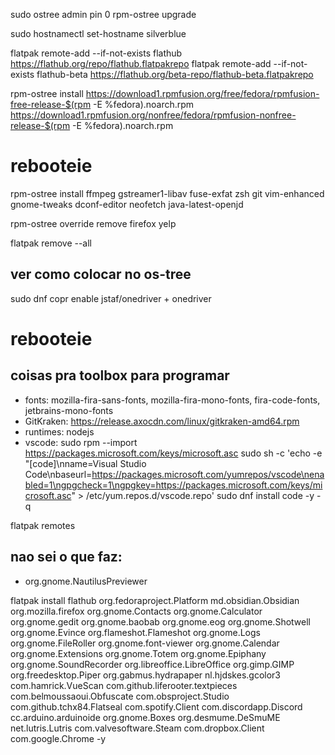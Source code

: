 sudo ostree admin pin 0
rpm-ostree upgrade

sudo hostnamectl set-hostname silverblue

flatpak remote-add --if-not-exists flathub https://flathub.org/repo/flathub.flatpakrepo
flatpak remote-add --if-not-exists flathub-beta https://flathub.org/beta-repo/flathub-beta.flatpakrepo

rpm-ostree install https://download1.rpmfusion.org/free/fedora/rpmfusion-free-release-$(rpm -E %fedora).noarch.rpm https://download1.rpmfusion.org/nonfree/fedora/rpmfusion-nonfree-release-$(rpm -E %fedora).noarch.rpm

# rebooteie

rpm-ostree install ffmpeg gstreamer1-libav fuse-exfat zsh git vim-enhanced gnome-tweaks dconf-editor neofetch java-latest-openjd

rpm-ostree override remove firefox yelp

flatpak remove --all

## ver como colocar no os-tree

sudo dnf copr enable jstaf/onedriver + onedriver

# rebooteie

## coisas pra toolbox para programar

- fonts: mozilla-fira-sans-fonts, mozilla-fira-mono-fonts, fira-code-fonts, jetbrains-mono-fonts
- GitKraken: https://release.axocdn.com/linux/gitkraken-amd64.rpm
- runtimes: nodejs
- vscode:
  sudo rpm --import https://packages.microsoft.com/keys/microsoft.asc
  sudo sh -c 'echo -e "[code]\nname=Visual Studio Code\nbaseurl=https://packages.microsoft.com/yumrepos/vscode\nenabled=1\ngpgcheck=1\ngpgkey=https://packages.microsoft.com/keys/microsoft.asc" > /etc/yum.repos.d/vscode.repo'
  sudo dnf install code -y -q

flatpak remotes

## nao sei o que faz:

- org.gnome.NautilusPreviewer

flatpak install flathub org.fedoraproject.Platform md.obsidian.Obsidian org.mozilla.firefox org.gnome.Contacts org.gnome.Calculator org.gnome.gedit org.gnome.baobab org.gnome.eog org.gnome.Shotwell org.gnome.Evince org.flameshot.Flameshot org.gnome.Logs org.gnome.FileRoller org.gnome.font-viewer org.gnome.Calendar org.gnome.Extensions org.gnome.Totem org.gnome.Epiphany org.gnome.SoundRecorder org.libreoffice.LibreOffice org.gimp.GIMP org.freedesktop.Piper org.gabmus.hydrapaper nl.hjdskes.gcolor3 com.hamrick.VueScan com.github.liferooter.textpieces com.belmoussaoui.Obfuscate com.obsproject.Studio com.github.tchx84.Flatseal com.spotify.Client com.discordapp.Discord cc.arduino.arduinoide org.gnome.Boxes org.desmume.DeSmuME net.lutris.Lutris com.valvesoftware.Steam com.dropbox.Client com.google.Chrome -y
